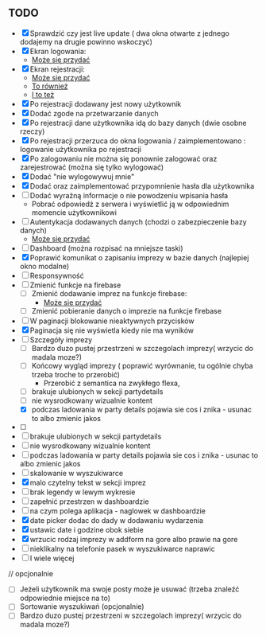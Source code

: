 ## TODO

- [x] Sprawdzić czy jest live update ( dwa okna otwarte z jednego dodajemy na drugie powinno wskoczyć)
- [x] Ekran logowania:
  - [Może się przydać](https://github.com/infoshareacademy/jfdd13-materialy-react/commit/ce2d231d66eb8b3138c534080137fae978a1fbc0)
- [x] Ekran rejestracji:
  - [Może się przydać](https://github.com/infoshareacademy/jfdd13-materialy-react/commit/cd1f6c2d04a2f3236003f0642366073b872afb0b)
  - [To również](https://github.com/infoshareacademy/jfdd13-materialy-react/commit/b6bd196f8e7823acceff9936eda94ec5bbab3200)
  - [I to też](https://github.com/infoshareacademy/jfdd13-materialy-react/commit/b41ff1d9a7e6f1a8a1eeab1a3866ebb0fdbd7a95)
- [x] Po rejestracji dodawany jest nowy użytkownik
- [x] Dodać zgode na przetwarzanie danych
- [x] Po rejestracji dane użytkownika idą do bazy danych (dwie osobne rzeczy)
- [x] Po rejestracji przerzuca do okna logowania / zaimplementowano : logowanie użytkownika po rejestracji
- [x] Po zalogowaniu nie można się ponownie zalogować oraz zarejestrować (można się tylko wylogować)
- [x] Dodać "nie wylogowywuj mnie"
- [x] Dodać oraz zaimplementować przypomnienie hasła dla użytkownika
- [ ] Dodać wyraźną informacje o nie powodzeniu wpisania hasła
  - Pobrać odpowiedź z serwera i wyświetlić ją w odpowiednim momencie użytkownikowi
- [ ] Autentykacja dodawanych danych (chodzi o zabezpieczenie bazy danych)
  - [Może się przydać](https://create-react-app.dev/docs/adding-custom-environment-variables/#docsNav)
- [ ] Dashboard (można rozpisać na mniejsze taski)
- [x] Poprawić komunikat o zapisaniu imprezy w bazie danych (najlepiej okno modalne)
- [ ] Responsywność
- [ ] Zmienić funkcje na firebase
  - [ ] Zmienić dodawanie imprez na funkcje firebase:
    - [Może sie przydać](https://github.com/infoshareacademy/jfdd13-materialy-react/commit/da6c0d8429ea824ff54f1c87430979146eaef131)
  - [ ] Zmienić pobieranie danych o imprezie na funkcje firebase
- [ ] W paginacji blokowanie nieaktywnych przycisków
- [x] Paginacja się nie wyświetla kiedy nie ma wyników
- [ ] Szczegóły imprezy
  - [ ] Bardzo duzo pustej przestrzeni w szczegolach imprezy( wrzycic do madala moze?)
  - [ ] Końcowy wygląd imprezy ( poprawić wyrównanie, tu ogólnie chyba trzeba troche to przerobić)
    - Przerobić z semantica na zwykłego flexa,
  - [ ] brakuje ulubionych w sekcji partydetails
  - [ ] nie wysrodkowany wizualnie kontent
  - [x] podczas ladowania w party details pojawia sie cos i znika - usunac to albo zmienic jakos
- [ ]
- [ ] brakuje ulubionych w sekcji partydetails
- [ ] nie wysrodkowany wizualnie kontent
- [ ] podczas ladowania w party details pojawia sie cos i znika - usunac to albo zmienic jakos
- [ ] skalowanie w wyszukiwarce
- [x] malo czytelny tekst w sekcji imprez
- [ ] brak legendy w lewym wykresie
- [ ] zapełnić przestrzen w dashboardzie
- [ ] na czym polega aplikacja - naglowek w dashboardzie
- [x] date picker dodac do dady w dodawaniu wydarzenia
- [x] ustawic date i godzine obok siebie
- [x] wrzucic rodzaj imprezy w addform na gore albo prawie na gore
- [ ] nieklikalny na telefonie pasek w wyszukiwarce naprawic
- [ ] I wiele więcej

// opcjonalnie

- [ ] Jeżeli użytkownik ma swoje posty może je usuwać (trzeba znaleźć odpowiednie miejsce na to)
- [ ] Sortowanie wyszukiwań (opcjonalnie)
- [ ] Bardzo duzo pustej przestrzeni w szczegolach imprezy( wrzycic do madala moze?)
